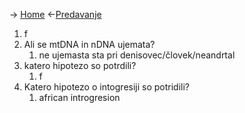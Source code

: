→ [Home](Uvod)
←[Predavanje](Drugo_Predavanje)

1. f
2. Ali se mtDNA in nDNA ujemata?
	1. ne ujemasta sta pri denisovec/človek/neandrtal
3. katero hipotezo so potrdili?
	1. f
4. Katero hipotezo o intogresiji so potridili?
	1. african introgresion